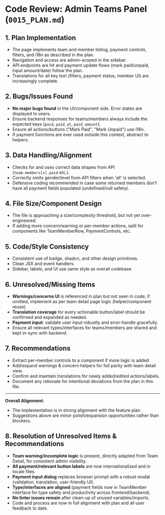 # Code Review: Admin Teams Panel (`0015_PLAN.md`)

## 1. Plan Implementation

- The page implements team and member listing, payment controls, filters, and i18n as described in the plan.
- Navigation and access are admin-scoped in the sidebar.
- API endpoints are hit and payment update flows (mark paid/unpaid, input amount/date) follow the plan.
- Translations for all key text (filters, payment status, member UI) are increasingly complete.

## 2. Bugs/Issues Found

- **No major bugs found** in the UI/component side. Error states are displayed to users.
- Ensure backend responses for teams/members always include the expected keys (`paid`, `paid_at`, `paid_amount`).
- Ensure all actions/buttons ("Mark Paid", "Mark Unpaid") use i18n.
- If payment functions are ever used outside this context, abstract to helpers.

## 3. Data Handling/Alignment

- Checks for and uses correct data shapes from API (`team.members[x].paid` etc.).
- Correctly omits gender/level from API filters when 'all' is selected.
- Defensive coding recommended in case some returned members don't have all payment fields populated (undefined/null safety).

## 4. File Size/Component Design

- The file is approaching a size/complexity threshold, but not yet over-engineered.
- If adding more concern/warning or per-member actions, split for components like TeamMemberRow, PaymentControls, etc.

## 5. Code/Style Consistency

- Consistent use of badge, shadcn, and other design primitives.
- Clean JSX and event handlers.
- Sidebar, labels, and UI use same style as overall codebase.

## 6. Unresolved/Missing Items

- **Warnings/concerns UI** is referenced in plan but not seen in code; if omitted, implement as per team detail page logic (helper/component reuse).
- **Translation coverage** for every actionable button/label should be confirmed and expanded as needed.
- **Payment input**: validate user input robustly and error-handle gracefully.
- Ensure all relevant types/interfaces for teams/members are shared and kept in-sync with backend.

## 7. Recommendations

- Extract per-member controls to a component if more logic is added.
- Add/expand warnings & concern helpers for full parity with team detail view.
- Confirm and maintain translations for newly added/edited actions/labels.
- Document any rationale for intentional deviations from the plan in this file.

---

**Overall Alignment:**
- The implementation is in strong alignment with the feature plan.
- Suggestions above are minor polish/expansion opportunities rather than blockers.

## 8. Resolution of Unresolved Items & Recommendations

- **Team warning/incomplete logic** is present, directly adapted from Team Detail, for consistent admin visibility.
- **All payment/relevant button labels** are now internationalized and in locale files.
- **Payment input dialog** replaces browser prompt with a robust modal (validation, translation, user-friendly UI).
- **Type/interfaces are aligned** (payment fields now in TeamMember interface for type safety and productivity across frontend/backend).
- **No linter issues remain** after clean-up of unused variables/imports.
- Code and process are now in full alignment with plan and all user feedback to date.
